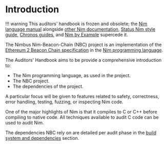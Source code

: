 # Introduction

!!! warning
    This auditors' handbook is frozen and obsolete; the [Nim language manual](https://nim-lang.org/docs/manual.html) alongside [other Nim documentation](https://nim-lang.org/documentation.html), [Status Nim style guide](https://status-im.github.io/nim-style-guide/), [Chronos guides](https://github.com/status-im/nim-chronos/blob/master/docs/src/SUMMARY.md), and [Nim by Example](https://nim-by-example.github.io/getting_started/) supercede it.

The Nimbus Nim-Beacon-Chain (NBC) project is an implementation of the [Ethereum 2 Beacon Chain specification](https://github.com/ethereum/consensus-specs) in the [Nim programming language](https://nim-lang.org/).

The Auditors' Handbook aims to be provide a comprehensive introduction to:
- The Nim programming language, as used in the project.
- The NBC project.
- The dependencies of the project.

A particular focus will be given to features related to safety, correctness, error handling, testing, fuzzing, or inspecting Nim code.

One of the major highlights of Nim is that it compiles to C or C++ before compiling to native code. All techniques available to audit C code can be used to audit Nim.

The dependencies NBC rely on are detailed per audit phase in the [build system and dependencies](03.2_build_system_and_dependencies.md) section.
